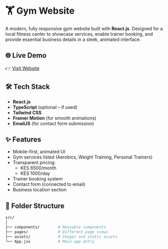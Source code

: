 # 🏋️ Gym Website

A modern, fully responsive gym website built with **React.js**. Designed for a local fitness center to showcase services, enable trainer booking, and provide essential business details in a sleek, animated interface.

## 🌐 Live Demo

👉 [Visit Website](https://inquisitive-cucurucho-b17d5a.netlify.app)

## 🛠 Tech Stack

- **React.js**  
- **TypeScript** (optional – if used)  
- **Tailwind CSS**  
- **Framer Motion** (for smooth animations)  
- **EmailJS** (for contact form submission)

## ✨ Features

- Mobile-first, animated UI
- Gym services listed (Aerobics, Weight Training, Personal Trainers)
- Transparent pricing:
  - KES 6500/month
  - KES 1000/day
- Trainer booking system
- Contact form (connected to email)
- Business location section



## 📁 Folder Structure

```bash
src/
│
├── components/        # Reusable components
├── pages/             # Different page views
├── assets/            # Images and static assets
└── App.jsx            # Main app entry
